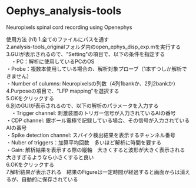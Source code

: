 # Oephys_analysis-tools
Neuropixels spinal cord recording using Openephys

使用方法 (h1)
1.全てのファイルにパスを通す<br>
2.analysis-tools_originalフォルダ内のopen_ephys_disp_exp.mを実行する<br>
3.GUIが表示されるので、"Setting"の項目で、以下の条件を指定する<br>
　・PC：解析に使用しているPCのOS<br>
 ・Probe：複数本使用している場合の、解析対象プローブ（1本ずつしか解析できません）<br>
 ・Number of culumns: Neuropixelsの列数（4列1bankか、2列2bankか）<br>
4.Purposeの項目で、"LFP mapping"を選択する<br>
5.OKをクリックする<br>
6.別のGUIが表示されるので、以下の解析のパラメータを入力する<br>
　・Trigger channel: 刺激装置のトリガー信号が入力されているAIの番号<br>
 ・CDP channel: 銀ボール電極で記録している場合、その信号が入力されているAIの番号<br>
 ・Spike detection channel: スパイク検出結果を表示するチャンネル番号<br>
 ・Nuber of triggers：加算平均回数　多いほど解析に時間を要する<br>
 ・Gain: 解析結果を表示する際の縦軸　大きくすると波形が大きく表示される　大きすぎるようなら小さくすると良い<br>
6.OKをクリックする<br>
7.解析結果が表示される　結果のFigureは一定時間が経過すると画面からは消えるが、自動的に保存されている<br>
